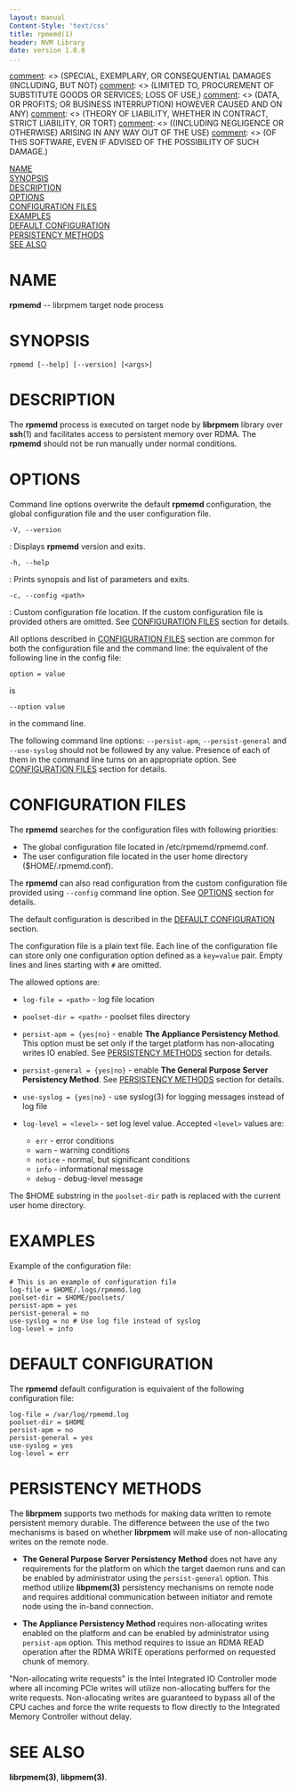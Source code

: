 ```yaml
---
layout: manual
Content-Style: 'text/css'
title: rpmemd(1)
header: NVM Library
date: version 1.0.0
...
```


[comment]: <> (Copyright 2016, Intel Corporation)

[comment]: <> (Redistribution and use in source and binary forms, with or without)
[comment]: <> (modification, are permitted provided that the following conditions)
[comment]: <> (are met:)
[comment]: <> (    * Redistributions of source code must retain the above copyright)
[comment]: <> (      notice, this list of conditions and the following disclaimer.)
[comment]: <> (    * Redistributions in binary form must reproduce the above copyright)
[comment]: <> (      notice, this list of conditions and the following disclaimer in)
[comment]: <> (      the documentation and/or other materials provided with the)
[comment]: <> (      distribution.)
[comment]: <> (    * Neither the name of the copyright holder nor the names of its)
[comment]: <> (      contributors may be used to endorse or promote products derived)
[comment]: <> (      from this software without specific prior written permission.)

[comment]: <> (THIS SOFTWARE IS PROVIDED BY THE COPYRIGHT HOLDERS AND CONTRIBUTORS)
[comment]: <> ("AS IS" AND ANY EXPRESS OR IMPLIED WARRANTIES, INCLUDING, BUT NOT)
[comment]: <> (LIMITED TO, THE IMPLIED WARRANTIES OF MERCHANTABILITY AND FITNESS FOR)
[comment]: <> (A PARTICULAR PURPOSE ARE DISCLAIMED. IN NO EVENT SHALL THE COPYRIGHT)
[comment]: <> (OWNER OR CONTRIBUTORS BE LIABLE FOR ANY DIRECT, INDIRECT, INCIDENTAL,)
[comment]: <> (SPECIAL, EXEMPLARY, OR CONSEQUENTIAL DAMAGES (INCLUDING, BUT NOT)
[comment]: <> (LIMITED TO, PROCUREMENT OF SUBSTITUTE GOODS OR SERVICES; LOSS OF USE,)
[comment]: <> (DATA, OR PROFITS; OR BUSINESS INTERRUPTION) HOWEVER CAUSED AND ON ANY)
[comment]: <> (THEORY OF LIABILITY, WHETHER IN CONTRACT, STRICT LIABILITY, OR TORT)
[comment]: <> ((INCLUDING NEGLIGENCE OR OTHERWISE) ARISING IN ANY WAY OUT OF THE USE)
[comment]: <> (OF THIS SOFTWARE, EVEN IF ADVISED OF THE POSSIBILITY OF SUCH DAMAGE.)

[comment]: <> (rpmemd.1.md -- man page for rpmemd)

[NAME](#name)<br />
[SYNOPSIS](#synopsis)<br />
[DESCRIPTION](#description)<br />
[OPTIONS](#options)<br />
[CONFIGURATION FILES](#configuration-files)<br />
[EXAMPLES](#examples)<br />
[DEFAULT CONFIGURATION](#default-configuration)<br />
[PERSISTENCY METHODS](#persistency-methods)<br />
[SEE ALSO](#see-also)<br />


# NAME #

**rpmemd** -- librpmem target node process

# SYNOPSIS #

```
rpmemd [--help] [--version] [<args>]
```

# DESCRIPTION #

The **rpmemd** process is executed on target node by **librpmem** library over
**ssh**(1) and facilitates access to persistent memory over RDMA. The **rpmemd**
should not be run manually under normal conditions.

# OPTIONS #

Command line options overwrite the default **rpmemd** configuration, the global
configuration file and the user configuration file.

`-V, --version`

: Displays **rpmemd** version and exits.

`-h, --help`

: Prints synopsis and list of parameters and exits.

`-c, --config <path>`

: Custom configuration file location. If the custom configuration file is
provided others are omitted. See [CONFIGURATION FILES](#configuration-files)
section for details.

All options described in [CONFIGURATION FILES](#configuration-files) section are
common for both the configuration file and the command line: the  equivalent
of the following line in the config file:

`option = value`

is

`--option value`

in the command line.

The following command line options: `--persist-apm`, `--persist-general`
and `--use-syslog` should not be followed by any value. Presence of each of them
in the command line turns on an appropriate option.
See [CONFIGURATION FILES](#configuration-files) section for details.

# CONFIGURATION FILES #

The **rpmemd** searches for the configuration files with following priorities:

+ The global configuration file located in /etc/rpmemd/rpmemd.conf.
+ The user configuration file located in the user home directory
($HOME/.rpmemd.conf).

The **rpmemd** can also read configuration from the custom configuration file
provided using `--config` command line option. See [OPTIONS](#options)
section for details.

The default configuration is described in the
[DEFAULT CONFIGURATION](#default-configuration) section.

The configuration file is a plain text file. Each line of the configuration file
can store only one configuration option defined as a `key=value` pair. Empty
lines and lines starting with `#` are omitted.

The allowed options are:

+ `log-file = <path>` - log file location
+ `poolset-dir = <path>` - poolset files directory
+ `persist-apm = {yes|no}` - enable **The Appliance Persistency Method**. This
option must be set only if the target platform has non-allocating writes IO
enabled. See [PERSISTENCY METHODS](#persistency-methods) section for details.
+ `persist-general = {yes|no}` - enable **The General Purpose Server Persistency
Method**. See [PERSISTENCY METHODS](#persistency-methods) section for
details.
+ `use-syslog = {yes|no}` - use syslog(3) for logging messages instead of log
file
+ `log-level = <level>` - set log level value. Accepted `<level>` values are:

    + `err` - error conditions
    + `warn` - warning conditions
    + `notice` - normal, but significant conditions
    + `info` - informational message
    + `debug` - debug-level message

The $HOME substring in the `poolset-dir` path is replaced with the current user
home directory.

# EXAMPLES #

Example of the configuration file:

```
# This is an example of configuration file
log-file = $HOME/.logs/rpmemd.log
poolset-dir = $HOME/poolsets/
persist-apm = yes
persist-general = no
use-syslog = no # Use log file instead of syslog
log-level = info
```

# DEFAULT CONFIGURATION #

The **rpmemd** default configuration is equivalent of the following
configuration file:

```
log-file = /var/log/rpmemd.log
poolset-dir = $HOME
persist-apm = no
persist-general = yes
use-syslog = yes
log-level = err
```

# PERSISTENCY METHODS #

The **librpmem** supports two methods for making data written to remote
persistent memory durable. The difference between the use of the two mechanisms
is based on whether **librpmem** will make use of non-allocating writes on the
remote node.

+ **The General Purpose Server Persistency Method** does not have any
requirements for the platform on which the target daemon runs and can be enabled
by administrator using the `persist-general` option. This method utilize
**libpmem(3)** persistency mechanisms on remote node and requires additional
communication between initiator and remote node using the in-band connection.

+ **The Appliance Persistency Method** requires non-allocating writes enabled on
the platform and can be enabled by administrator using `persist-apm` option.
This method requires to issue an RDMA READ operation after the RDMA WRITE
operations performed on requested chunk of memory.

"Non-allocating write requests" is the Intel Integrated IO Controller mode
where all incoming PCIe writes will utilize non-allocating buffers for the write
requests. Non-allocating writes are guaranteed to bypass all of the CPU caches
and force the write requests to flow directly to the Integrated Memory
Controller without delay.

# SEE ALSO #

**librpmem(3)**, **libpmem(3)**.
